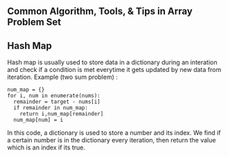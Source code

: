 ## Common Algorithm, Tools, & Tips in Array Problem Set

## Hash Map
Hash map is usually used to store data in a dictionary during an interation and check if a condition is met everytime it gets updated by new data from iteration.
Example (two sum problem) :

```
num_map = {}
for i, num in enumerate(nums):
  remainder = target - nums[i]
  if remainder in num_map:
    return i,num_map[remainder]
  num_map[num] = i
```

In this code, a dictionary is used to store a number and its index. We find if a certain number is in the dictionary every iteration, then return the value which is an index if its true.




